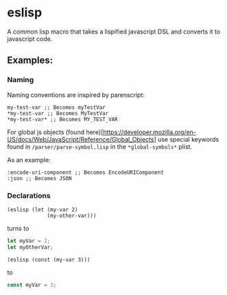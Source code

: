 # eslisp
A common lisp macro that takes a lispified javascript DSL and converts it to javascript code.

## Examples:

### Naming
Naming conventions are inspired by parenscript:

``` common-lisp
my-test-var ;; Becomes myTestVar
*my-test-var ;; Becomes MyTestVar
*my-test-var* ;; Becomes MY_TEST_VAR
```

For global js objects (found here)[https://developer.mozilla.org/en-US/docs/Web/JavaScript/Reference/Global_Objects] 
use special keywords found in `/parser/parse-symbol.lisp` in the `*global-symbols*` plist.

As an example:

``` common-lisp
:encode-uri-component ;; Becomes EncodeURIComponent
:json ;; Becomes JSON
```


### Declarations

```
(eslisp (let (my-var 2)
             (my-other-var)))
```
turns to
```js
let myVar = 2;
let myOtherVar;
```

``` common-lisp
(eslisp (const (my-var 3)))
```
to

``` js
const myVar = 3;
```
